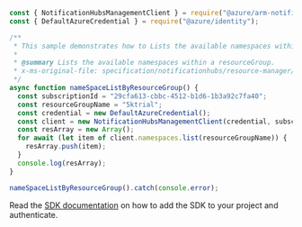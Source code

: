```javascript
const { NotificationHubsManagementClient } = require("@azure/arm-notificationhubs");
const { DefaultAzureCredential } = require("@azure/identity");

/**
 * This sample demonstrates how to Lists the available namespaces within a resourceGroup.
 *
 * @summary Lists the available namespaces within a resourceGroup.
 * x-ms-original-file: specification/notificationhubs/resource-manager/Microsoft.NotificationHubs/stable/2017-04-01/examples/Namespaces/NHNameSpaceListByResourceGroup.json
 */
async function nameSpaceListByResourceGroup() {
  const subscriptionId = "29cfa613-cbbc-4512-b1d6-1b3a92c7fa40";
  const resourceGroupName = "5ktrial";
  const credential = new DefaultAzureCredential();
  const client = new NotificationHubsManagementClient(credential, subscriptionId);
  const resArray = new Array();
  for await (let item of client.namespaces.list(resourceGroupName)) {
    resArray.push(item);
  }
  console.log(resArray);
}

nameSpaceListByResourceGroup().catch(console.error);
```

Read the [SDK documentation](https://github.com/Azure/azure-sdk-for-js/blob/%40azure%2Farm-notificationhubs_2.0.1/sdk/notificationhubs/arm-notificationhubs/README.md) on how to add the SDK to your project and authenticate.
